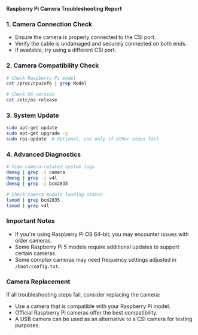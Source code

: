 **Raspberry Pi Camera Troubleshooting Report**

### 1. Camera Connection Check
- Ensure the camera is properly connected to the CSI port.
- Verify the cable is undamaged and securely connected on both ends.
- If available, try using a different CSI port.

### 2. Camera Compatibility Check
```bash
# Check Raspberry Pi model
cat /proc/cpuinfo | grep Model

# Check OS version
cat /etc/os-release
```

### 3. System Update
```bash
sudo apt-get update
sudo apt-get upgrade -y
sudo rpi-update  # Optional, use only if other steps fail
```

### 4. Advanced Diagnostics
```bash
# View camera-related system logs
dmesg | grep -i camera
dmesg | grep -i v4l
dmesg | grep -i bcm2835

# Check camera module loading status
lsmod | grep bcm2835
lsmod | grep v4l
```

### Important Notes
- If you're using Raspberry Pi OS 64-bit, you may encounter issues with older cameras.
- Some Raspberry Pi 5 models require additional updates to support certain cameras.
- Some complex cameras may need frequency settings adjusted in `/boot/config.txt`.

### Camera Replacement
If all troubleshooting steps fail, consider replacing the camera:
- Use a camera that is compatible with your Raspberry Pi model.
- Official Raspberry Pi cameras offer the best compatibility.
- A USB camera can be used as an alternative to a CSI camera for testing purposes.

